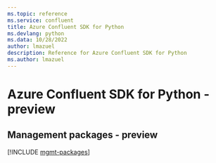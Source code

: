 ```yaml
---
ms.topic: reference
ms.service: confluent
title: Azure Confluent SDK for Python
ms.devlang: python
ms.data: 10/28/2022
author: lmazuel
description: Reference for Azure Confluent SDK for Python
ms.author: lmazuel
---
```

# Azure Confluent SDK for Python - preview

## Management packages - preview
[!INCLUDE [mgmt-packages](confluent-mgmt-index.md)]